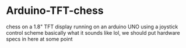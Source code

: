 # Arduino-TFT-chess
chess on a 1.8" TFT display running on an arduino UNO using a joystick control scheme
basically what it sounds like lol, we should put hardware specs in here at some point
